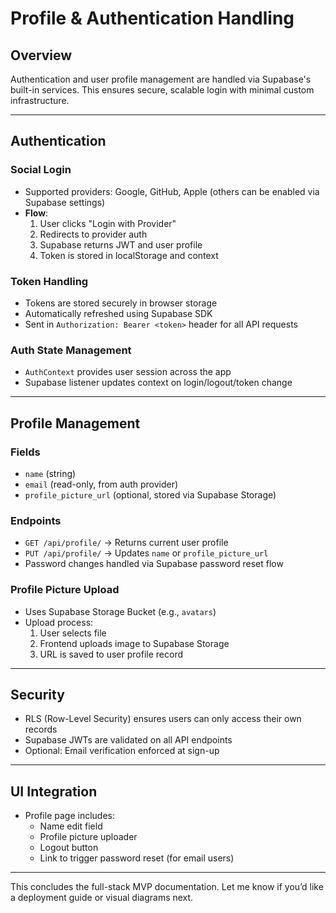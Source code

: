 # Profile & Authentication Handling

## Overview
Authentication and user profile management are handled via Supabase's built-in services. This ensures secure, scalable login with minimal custom infrastructure.

---

## Authentication

### Social Login
- Supported providers: Google, GitHub, Apple (others can be enabled via Supabase settings)
- **Flow**:
  1. User clicks "Login with Provider"
  2. Redirects to provider auth
  3. Supabase returns JWT and user profile
  4. Token is stored in localStorage and context

### Token Handling
- Tokens are stored securely in browser storage
- Automatically refreshed using Supabase SDK
- Sent in `Authorization: Bearer <token>` header for all API requests

### Auth State Management
- `AuthContext` provides user session across the app
- Supabase listener updates context on login/logout/token change

---

## Profile Management

### Fields
- `name` (string)
- `email` (read-only, from auth provider)
- `profile_picture_url` (optional, stored via Supabase Storage)

### Endpoints
- `GET /api/profile/` → Returns current user profile
- `PUT /api/profile/` → Updates `name` or `profile_picture_url`
- Password changes handled via Supabase password reset flow

### Profile Picture Upload
- Uses Supabase Storage Bucket (e.g., `avatars`)
- Upload process:
  1. User selects file
  2. Frontend uploads image to Supabase Storage
  3. URL is saved to user profile record

---

## Security
- RLS (Row-Level Security) ensures users can only access their own records
- Supabase JWTs are validated on all API endpoints
- Optional: Email verification enforced at sign-up

---

## UI Integration
- Profile page includes:
  - Name edit field
  - Profile picture uploader
  - Logout button
  - Link to trigger password reset (for email users)

---
This concludes the full-stack MVP documentation. Let me know if you’d like a deployment guide or visual diagrams next.

